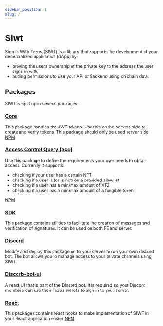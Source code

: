 ```yaml
---
sidebar_position: 1
slug: /
---
```


# Siwt

Sign In With Tezos (SIWT) is a library that supports the development of your decentralized application (dApp) by:

- proving the users ownership of the private key to the address the user signs in with,
- adding permissions to use your API or Backend using on chain data.

## Packages

SIWT is split up in several packages:

### [Core](https://github.com/StakeNow/SIWT/tree/develop/packages/core)

This package handles the JWT tokens. Use this on the servers side to create and verify tokens. This package should only be used server side [NPM](https://www.npmjs.com/package/@siwt/core)

### [Access Control Query (acq)](https://github.com/StakeNow/SIWT/tree/develop/packages/acq)

Use this package to define the requirements your user needs to obtain access. Currently it supports:

- checking if your user has a certain NFT
- checking if a user is (or is not) on a provided allowlist
- checking if a user has a min/max amount of XTZ
- checking if a user has a min/max amount of a fungible token

[NPM](https://www.npmjs.com/package/@siwt/acq)

### [SDK](https://github.com/StakeNow/SIWT/tree/develop/packages/sdk)

This package contains utilities to facilitate the creation of messages and verification of signatures. It can be used on both FE and server.

### [Discord](https://github.com/StakeNow/SIWT/tree/develop/packages/discord)

Modify and deploy this package on to your server to run your own discord bot. The bot allows you to manage access to your private channels using
SIWT.

### [Discorb-bot-ui](https://github.com/StakeNow/SIWT/tree/develop/packages/discord-bot-ui)

A react UI that is part of the Discord bot. It is required so your Discord members can use their Tezos wallets to sign in to your server.

### [React](https://github.com/StakeNow/SIWT/tree/develop/packages/react)

This packages contains react hooks to make implementation of SIWT in your React application easier [NPM](https://www.npmjs.com/package/@siwt/react)